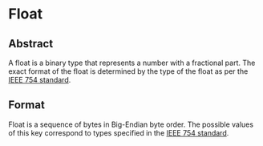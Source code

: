 # Float

## Abstract

A float is a binary type that represents a number with a fractional part. The exact format of the float is determined by the type of the float as per the [IEEE 754 standard](https://ieeexplore.ieee.org/document/8766229).

## Format

Float is a sequence of bytes in Big-Endian byte order. The possible values of this key correspond to types specified in the [IEEE 754 standard](https://ieeexplore.ieee.org/document/8766229).